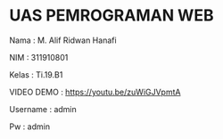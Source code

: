 # UAS PEMROGRAMAN WEB

Nama    : M. Alif Ridwan Hanafi

NIM     : 311910801

Kelas   : Ti.19.B1


VIDEO DEMO : https://youtu.be/zuWiGJVpmtA


Username : admin

Pw       : admin
